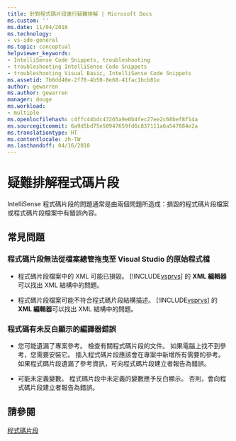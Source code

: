 ```yaml
---
title: 針對程式碼片段進行疑難排解 | Microsoft Docs
ms.custom: ''
ms.date: 11/04/2016
ms.technology:
- vs-ide-general
ms.topic: conceptual
helpviewer_keywords:
- IntelliSense Code Snippets, troubleshooting
- troubleshooting IntelliSense Code Snippets
- troubleshooting Visual Basic, IntelliSense Code Snippets
ms.assetid: 7b6dd40e-2f78-4b50-8e68-41fac1bcb81e
author: gewarren
ms.author: gewarren
manager: douge
ms.workload:
- multiple
ms.openlocfilehash: c4ffc44bdc47265a9e0b4fec27ee2c68bef8f14a
ms.sourcegitcommit: 6a9d5bd75e50947659fd6c837111a6a547884e2a
ms.translationtype: HT
ms.contentlocale: zh-TW
ms.lasthandoff: 04/16/2018
---
```

# <a name="troubleshooting-snippets"></a>疑難排解程式碼片段
IntelliSense 程式碼片段的問題通常是由兩個問題所造成：損毀的程式碼片段檔案或程式碼片段檔案中有錯誤內容。  
  
## <a name="common-problems"></a>常見問題  
  
### <a name="the-snippet-cannot-be-dragged-from-file-explorer-to-a-visual-studio-source-file"></a>程式碼片段無法從檔案總管拖曳至 Visual Studio 的原始程式檔  
  
-   程式碼片段檔案中的 XML 可能已損毀。 [!INCLUDE[vsprvs](../code-quality/includes/vsprvs_md.md)] 的 **XML 編輯器**可以找出 XML 結構中的問題。  
  
-   程式碼片段檔案可能不符合程式碼片段結構描述。 [!INCLUDE[vsprvs](../code-quality/includes/vsprvs_md.md)] 的 **XML 編輯器**可以找出 XML 結構中的問題。  
  
### <a name="the-code-has-compiler-errors-that-are-not-highlighted"></a>程式碼有未反白顯示的編譯器錯誤  
  
-   您可能遺漏了專案參考。 檢查有關程式碼片段的文件。 如果電腦上找不到參考，您需要安裝它。 插入程式碼片段應該會在專案中新增所有需要的參考。 如果程式碼片段遺漏了參考資訊，可向程式碼片段建立者報告為錯誤。  
  
-   可能未定義變數。 程式碼片段中未定義的變數應予反白顯示。 否則，會向程式碼片段建立者報告為錯誤。  
  
## <a name="see-also"></a>請參閱  
 [程式碼片段](../ide/code-snippets.md)